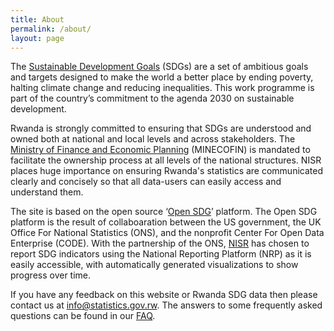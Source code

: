 ```yaml
---
title: About
permalink: /about/
layout: page
---
```



The [Sustainable Development Goals](https://www.un.org/sustainabledevelopment/sustainable-development-goals/) (SDGs) are a set of ambitious goals and targets designed to make the world a better place by ending poverty, halting climate change and reducing inequalities. This work programme is part of the country’s commitment to the agenda 2030 on sustainable development.

Rwanda is strongly committed to ensuring that SDGs are understood and owned both at national and local levels and across stakeholders. The [Ministry of Finance and Economic Planning](http://www.minecofin.gov.rw/index.php?id=2) (MINECOFIN) is mandated to facilitate the ownership process at all levels of the national structures. NISR places huge importance on ensuring Rwanda's statistics are communicated clearly and concisely so that all data-users can easily access and understand them. 

The site is based on the open source ‘[Open SDG](https://open-sdg.readthedocs.io/en/latest/)’ platform. The Open SDG platform is the result of collaboaration between the US government, the UK Office For National Statistics (ONS), and the nonprofit Center For Open Data Enterprise (CODE). With the partnership of the ONS, [NISR](http://statistics.gov.rw/home) has chosen to report SDG indicators using the National Reporting Platform (NRP) as it is easily accessible, with automatically generated visualizations to show progress over time.

If you have any feedback on this website or Rwanda SDG data then please contact us at info@statistics.gov.rw. The answers to some frequently asked questions can be found in our [FAQ](https://sustainabledevelopment-rwanda.github.io/faq/).
